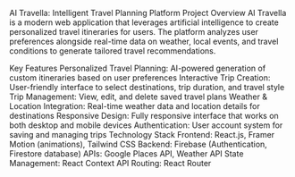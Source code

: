 
AI Travella: Intelligent Travel Planning Platform
Project Overview
AI Travella is a modern web application that leverages artificial intelligence to create personalized travel itineraries for users. The platform analyzes user preferences alongside real-time data on weather, local events, and travel conditions to generate tailored travel recommendations.

Key Features
Personalized Travel Planning: AI-powered generation of custom itineraries based on user preferences
Interactive Trip Creation: User-friendly interface to select destinations, trip duration, and travel style
Trip Management: View, edit, and delete saved travel plans
Weather & Location Integration: Real-time weather data and location details for destinations
Responsive Design: Fully responsive interface that works on both desktop and mobile devices
Authentication: User account system for saving and managing trips
Technology Stack
Frontend: React.js, Framer Motion (animations), Tailwind CSS
Backend: Firebase (Authentication, Firestore database)
APIs: Google Places API, Weather API
State Management: React Context API
Routing: React Router
